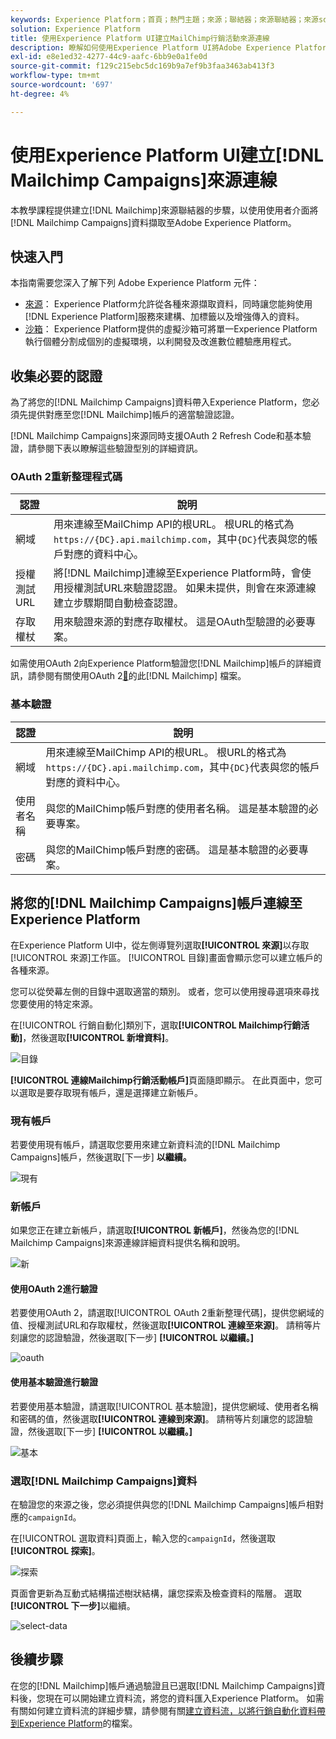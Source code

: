 ```yaml
---
keywords: Experience Platform；首頁；熱門主題；來源；聯結器；來源聯結器；來源sdk；sdk；SDK
solution: Experience Platform
title: 使用Experience Platform UI建立MailChimp行銷活動來源連線
description: 瞭解如何使用Experience Platform UI將Adobe Experience Platform連結至MailChimp行銷活動。
exl-id: e8e1ed32-4277-44c9-aafc-6bb9e0a1fe0d
source-git-commit: f129c215ebc5dc169b9a7ef9b3faa3463ab413f3
workflow-type: tm+mt
source-wordcount: '697'
ht-degree: 4%

---
```


# 使用Experience Platform UI建立[!DNL Mailchimp Campaigns]來源連線

本教學課程提供建立[!DNL Mailchimp]來源聯結器的步驟，以使用使用者介面將[!DNL Mailchimp Campaigns]資料擷取至Adobe Experience Platform。

## 快速入門

本指南需要您深入了解下列 Adobe Experience Platform 元件：

* [來源](../../../../home.md)： Experience Platform允許從各種來源擷取資料，同時讓您能夠使用[!DNL Experience Platform]服務來建構、加標籤以及增強傳入的資料。
* [沙箱](../../../../../sandboxes/home.md)： Experience Platform提供的虛擬沙箱可將單一Experience Platform執行個體分割成個別的虛擬環境，以利開發及改進數位體驗應用程式。

## 收集必要的認證

為了將您的[!DNL Mailchimp Campaigns]資料帶入Experience Platform，您必須先提供對應至您[!DNL Mailchimp]帳戶的適當驗證認證。

[!DNL Mailchimp Campaigns]來源同時支援OAuth 2 Refresh Code和基本驗證，請參閱下表以瞭解這些驗證型別的詳細資訊。

### OAuth 2重新整理程式碼

| 認證 | 說明 |
| --- | --- |
| 網域 | 用來連線至MailChimp API的根URL。 根URL的格式為`https://{DC}.api.mailchimp.com`，其中`{DC}`代表與您的帳戶對應的資料中心。 |
| 授權測試URL | 將[!DNL Mailchimp]連線至Experience Platform時，會使用授權測試URL來驗證認證。 如果未提供，則會在來源連線建立步驟期間自動檢查認證。 |
| 存取權杖 | 用來驗證來源的對應存取權杖。 這是OAuth型驗證的必要專案。 |

如需使用OAuth 2向Experience Platform驗證您[!DNL Mailchimp]帳戶的詳細資訊，請參閱有關使用OAuth 2[&#128279;](https://mailchimp.com/developer/marketing/guides/access-user-data-oauth-2/)的此[!DNL Mailchimp] 檔案。

### 基本驗證

| 認證 | 說明 |
| --- | --- |
| 網域 | 用來連線至MailChimp API的根URL。 根URL的格式為`https://{DC}.api.mailchimp.com`，其中`{DC}`代表與您的帳戶對應的資料中心。 |
| 使用者名稱 | 與您的MailChimp帳戶對應的使用者名稱。 這是基本驗證的必要專案。 |
| 密碼 | 與您的MailChimp帳戶對應的密碼。 這是基本驗證的必要專案。 |

## 將您的[!DNL Mailchimp Campaigns]帳戶連線至Experience Platform

在Experience Platform UI中，從左側導覽列選取&#x200B;**[!UICONTROL 來源]**&#x200B;以存取[!UICONTROL 來源]工作區。 [!UICONTROL 目錄]畫面會顯示您可以建立帳戶的各種來源。

您可以從熒幕左側的目錄中選取適當的類別。 或者，您可以使用搜尋選項來尋找您要使用的特定來源。

在[!UICONTROL 行銷自動化]類別下，選取&#x200B;**[!UICONTROL Mailchimp行銷活動]**，然後選取&#x200B;**[!UICONTROL 新增資料]**。

![目錄](../../../../images/tutorials/create/mailchimp-campaigns/catalog.png)

**[!UICONTROL 連線Mailchimp行銷活動帳戶]**&#x200B;頁面隨即顯示。 在此頁面中，您可以選取是要存取現有帳戶，還是選擇建立新帳戶。

### 現有帳戶

若要使用現有帳戶，請選取您要用來建立新資料流的[!DNL Mailchimp Campaigns]帳戶，然後選取[下一步] **以繼續。**

![現有](../../../../images/tutorials/create/mailchimp-campaigns/existing.png)

### 新帳戶

如果您正在建立新帳戶，請選取&#x200B;**[!UICONTROL 新帳戶]**，然後為您的[!DNL Mailchimp Campaigns]來源連線詳細資料提供名稱和說明。

![新](../../../../images/tutorials/create/mailchimp-campaigns/new.png)

#### 使用OAuth 2進行驗證

若要使用OAuth 2，請選取[!UICONTROL OAuth 2重新整理代碼]，提供您網域的值、授權測試URL和存取權杖，然後選取&#x200B;**[!UICONTROL 連線至來源]**。 請稍等片刻讓您的認證驗證，然後選取[下一步] **[!UICONTROL 以繼續。]**

![oauth](../../../../images/tutorials/create/mailchimp-campaigns/oauth.png)

#### 使用基本驗證進行驗證

若要使用基本驗證，請選取[!UICONTROL 基本驗證]，提供您網域、使用者名稱和密碼的值，然後選取&#x200B;**[!UICONTROL 連線到來源]**。 請稍等片刻讓您的認證驗證，然後選取[下一步] **[!UICONTROL 以繼續。]**

![基本](../../../../images/tutorials/create/mailchimp-campaigns/basic.png)

### 選取[!DNL Mailchimp Campaigns]資料

在驗證您的來源之後，您必須提供與您的[!DNL Mailchimp Campaigns]帳戶相對應的`campaignId`。

在[!UICONTROL 選取資料]頁面上，輸入您的`campaignId`，然後選取&#x200B;**[!UICONTROL 探索]**。

![探索](../../../../images/tutorials/create/mailchimp-campaigns/explore.png)

頁面會更新為互動式結構描述樹狀結構，讓您探索及檢查資料的階層。 選取&#x200B;**[!UICONTROL 下一步]**&#x200B;以繼續。

![select-data](../../../../images/tutorials/create/mailchimp-campaigns/select-data.png)

## 後續步驟

在您的[!DNL Mailchimp]帳戶通過驗證且已選取[!DNL Mailchimp Campaigns]資料後，您現在可以開始建立資料流，將您的資料匯入Experience Platform。 如需有關如何建立資料流的詳細步驟，請參閱有關[建立資料流，以將行銷自動化資料帶到Experience Platform](../../dataflow/marketing-automation.md)的檔案。
